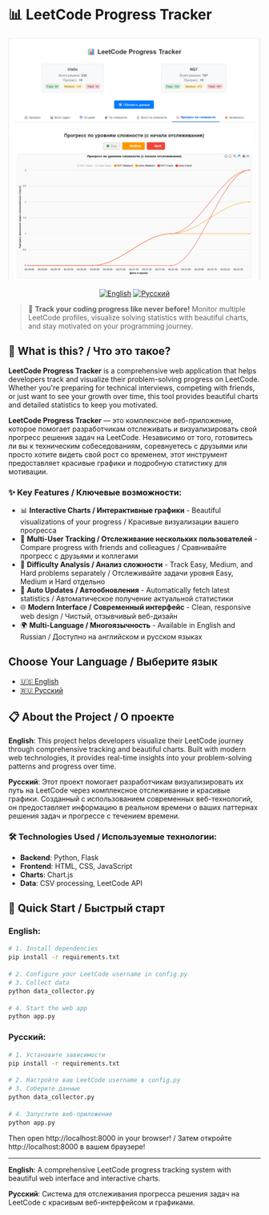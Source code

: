 # 📊 LeetCode Progress Tracker

<div align="center">

![LeetCode Progress Tracker](images/1.png)

[![English](https://img.shields.io/badge/README-English-blue?style=for-the-badge)](README_en.md)
[![Русский](https://img.shields.io/badge/README-%D0%A0%D1%83%D1%81%D1%81%D0%BA%D0%B8%D0%B9-red?style=for-the-badge)](README_ru.md)

</div>

> 🚀 **Track your coding progress like never before!** Monitor multiple LeetCode profiles, visualize solving statistics with beautiful charts, and stay motivated on your programming journey.

## 🌟 What is this? / Что это такое?

**LeetCode Progress Tracker** is a comprehensive web application that helps developers track and visualize their problem-solving progress on LeetCode. Whether you're preparing for technical interviews, competing with friends, or just want to see your growth over time, this tool provides beautiful charts and detailed statistics to keep you motivated.

**LeetCode Progress Tracker** — это комплексное веб-приложение, которое помогает разработчикам отслеживать и визуализировать свой прогресс решения задач на LeetCode. Независимо от того, готовитесь ли вы к техническим собеседованиям, соревнуетесь с друзьями или просто хотите видеть свой рост со временем, этот инструмент предоставляет красивые графики и подробную статистику для мотивации.

### ✨ Key Features / Ключевые возможности:
- 📊 **Interactive Charts / Интерактивные графики** - Beautiful visualizations of your progress / Красивые визуализации вашего прогресса
- 👥 **Multi-User Tracking / Отслеживание нескольких пользователей** - Compare progress with friends and colleagues / Сравнивайте прогресс с друзьями и коллегами
- 🎯 **Difficulty Analysis / Анализ сложности** - Track Easy, Medium, and Hard problems separately / Отслеживайте задачи уровня Easy, Medium и Hard отдельно
- 🔄 **Auto Updates / Автообновления** - Automatically fetch latest statistics / Автоматическое получение актуальной статистики
- 🌐 **Modern Interface / Современный интерфейс** - Clean, responsive web design / Чистый, отзывчивый веб-дизайн
- 🌍 **Multi-Language / Многоязычность** - Available in English and Russian / Доступно на английском и русском языках

## Choose Your Language / Выберите язык

- [🇺🇸 English](README_en.md)
- [🇷🇺 Русский](README_ru.md)

## 📋 About the Project / О проекте

**English**: This project helps developers visualize their LeetCode journey through comprehensive tracking and beautiful charts. Built with modern web technologies, it provides real-time insights into your problem-solving patterns and progress over time.

**Русский**: Этот проект помогает разработчикам визуализировать их путь на LeetCode через комплексное отслеживание и красивые графики. Созданный с использованием современных веб-технологий, он предоставляет информацию в реальном времени о ваших паттернах решения задач и прогрессе с течением времени.

### 🛠️ Technologies Used / Используемые технологии:
- **Backend**: Python, Flask
- **Frontend**: HTML, CSS, JavaScript  
- **Charts**: Chart.js
- **Data**: CSV processing, LeetCode API

## 🚀 Quick Start / Быстрый старт

### English:
```bash
# 1. Install dependencies
pip install -r requirements.txt

# 2. Configure your LeetCode username in config.py
# 3. Collect data
python data_collector.py

# 4. Start the web app
python app.py
```

### Русский:
```bash
# 1. Установите зависимости
pip install -r requirements.txt

# 2. Настройте ваш LeetCode username в config.py
# 3. Соберите данные
python data_collector.py

# 4. Запустите веб-приложение
python app.py
```

Then open http://localhost:8000 in your browser! / Затем откройте http://localhost:8000 в вашем браузере!

---

**English**: A comprehensive LeetCode progress tracking system with beautiful web interface and interactive charts.

**Русский**: Система для отслеживания прогресса решения задач на LeetCode с красивым веб-интерфейсом и графиками.
